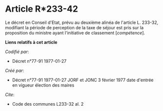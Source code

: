 # Article R*233-42

Le décret en Conseil d'Etat, prévu au deuxième alinéa de l'article L. 233-32, modifiant la période de perception de la taxe
de séjour est pris sur la proposition du ministre ayant l'initiative de classement [*compétence*].

**Liens relatifs à cet article**

_Codifié par_:

  - Décret n°77-91 1977-01-27

_Créé par_:

  - Décret n°77-91 1977-01-27 JORF et JONC 3 février 1977 date d'entrée en vigueur élection des maires

_Cite_:

  - Code des communes L233-32 al. 2
